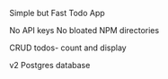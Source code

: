 Simple but Fast Todo App

No API keys
No bloated NPM directories

CRUD todos- count and display

v2
Postgres database
